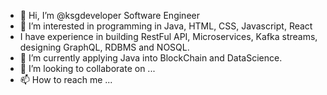 - 👋 Hi, I’m @ksgdeveloper Software Engineer
- 👀 I’m interested in programming in Java, HTML, CSS, Javascript, React
- I have experience in building RestFul API, Microservices, Kafka streams, designing GraphQL, RDBMS and NOSQL.
- 🌱 I’m currently applying Java into BlockChain and DataScience.
- 💞️ I’m looking to collaborate on ...
- 📫 How to reach me ...

<!---
ksgdeveloper/ksgdeveloper is a ✨ special ✨ repository because its `README.md` (this file) appears on your GitHub profile.
You can click the Preview link to take a look at your changes.
--->
